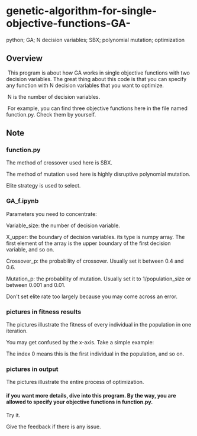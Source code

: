 # genetic-algorithm-for-single-objective-functions-GA-
python; GA; N decision variables; SBX; polynomial mutation; optimization

## Overview

​	This program is about how GA works in single objective functions with two decision variables. The great thing about this code is that you can specify any function with N decision variables that you want to optimize.

​	N is the number of decision variables.

​	For example, you can find three objective functions here in the file named function.py. Check them by yourself.  

## Note

### function.py

The method of crossover used here is SBX.

The method of mutation used here is highly disruptive polynomial mutation.

Elite strategy is used to select.

### GA_f.ipynb

Parameters you need to concentrate:

Variable_size: the number of decision variable.

X_upper: the boundary of decision variables. its type is numpy array.  The first element of the array is the upper boundary of the first decision variable, and so on.

Crossover_p: the probability of crossover. Usually set it between 0.4 and 0.6.

Mutation_p: the probability of mutation. Usually set it to 1/population_size or between 0.001 and 0.01.

Don't set elite rate too largely because you may come across an error.

### pictures in fitness results

The pictures illustrate the fitness of every individual in the population in one iteration.

You may get confused by the x-axis. Take a simple example:

The index 0 means this is the first individual in the population, and so on.

### pictures in output

The pictures illustrate the entire process of optimization. 



#### if you want more details, dive into this program. By the way, you are allowed to specify your objective functions in function.py.

Try it.

Give the feedback if there is any issue.



### 
